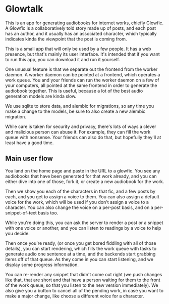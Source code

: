 # Glowtalk

This is an app for generating audiobooks for internet works, chiefly Glowfic. A Glowfic is a collaboratively told story made up of posts, and each post has an author, and it usually has an associated character, which typically indicates kinda the viewpoint that the post is coming from.

This is a small app that will only be used by a few people. It has a web presence, but that's mainly its user interface. It's intended that if you want to run this app, you can download it and run it yourself.

One unusual feature is that we separate out the frontend from the worker daemon. A worker daemon can be pointed at a frontend, which operates a work queue. You and your friends can run the worker daemon on a few of your computers, all pointed at the same frontend in order to generate the audiobook together. This is useful, because a lot of the best audio generation models are kinda slow.

We use sqlite to store data, and alembic for migrations, so any time you make a change to the models, be sure to also create a new alembic migration.

While care is taken for security and privacy, there's lots of ways a clever and malicious person can abuse it. For example, they can fill the work queue with nonsense. Your friends can also do that, but hopefully they'll at least have a good time.

## Main user flow

You land on the home page and paste in the URL to a glowfic. You see any audiobooks that have been generated for that work already, and you can either dive into one of those, fork it, or create a new audiobook for the work.

Then we show you each of the characters in that fic, and a few posts by each, and you get to assign a voice to them. You can also assign a default voice for the work, which will be used if you don't assign a voice to a character. You can also change the voice on a per-post basis, and on a per-snippet-of-text basis too.

While you're doing this, you can ask the server to render a post or a snippet with one voice or another, and you can listen to readings by a voice to help you decide.

Then once you're ready, (or once you get bored fiddling with all of those details), you can start rendering, which fills the work queue with tasks to generate audio one sentence at a time, and the backends start grabbing items off of that queue. As they come in you can start listening, and we display some progress information.

You can re-render any snippet that didn't come out right (we push changes like that, that are short and that have a person waiting for them to the front of the work queue, so that you listen to the new version immediately). We also give you a button to cancel all of the pending work, in case you want to make a major change, like choose a different voice for a character.



